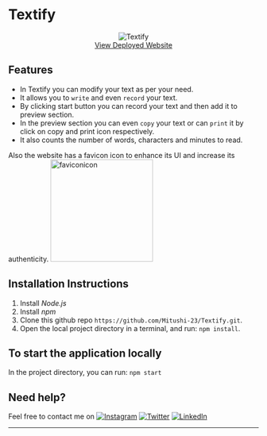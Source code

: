 
# Textify
<p align="center">
<img src="https://user-images.githubusercontent.com/83106116/179541040-f72e0ce2-53be-4c24-95d4-a0a2bab51e96.png" alt="Textify"/>

<br/>
  <a href="https://textify-app.netlify.app/">View Deployed Website</a>
</p>


## Features

* In Textify you can modify your text as per your need.
* It allows you to `write` and even `record` your text.
* By clicking start button you can record your text and then add it to preview section.
* In the preview section you can even `copy` your text or can `print` it by click on copy and print icon respectively.
* It also counts the number of words, characters and minutes to read.

Also the website has a favicon icon to enhance its UI and increase its authenticity.
<img width="206" alt="faviconicon" src="https://user-images.githubusercontent.com/83106116/179543568-fb8b9338-8f91-4dbb-b206-2ea618f5e1a8.png">

## Installation Instructions

1. Install *Node.js*
2. Install *npm*
3. Clone this github repo `https://github.com/Mitushi-23/Textify.git`.
4. Open the local project directory in a terminal, and run: `npm install`.

## To start the application locally

In the project directory, you can run: `npm start`

## Need help?

Feel free to contact me on
[![Instagram](https://img.shields.io/badge/Instagram-follow-purple.svg?logo=instagram&logoColor=white)](https://www.instagram.com/mitushi_agrawal_/) [![Twitter](https://img.shields.io/badge/Twitter-follow-blue.svg?logo=twitter&logoColor=white)](https://twitter.com/mitushi_agrawal) [![LinkedIn](https://img.shields.io/badge/LinkedIn-follow-green.svg?logo=linkedin&logoColor=white)](https://www.linkedin.com/in/mitushi-agrawal-bb75b0210/)

---------
